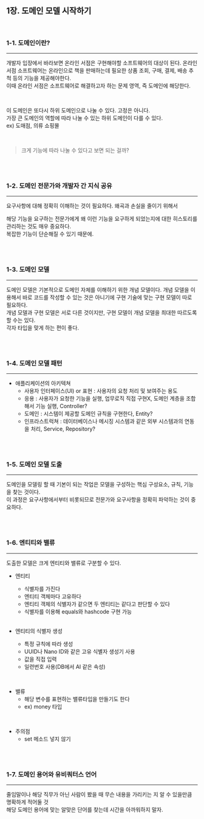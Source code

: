 ## 1장. 도메인 모델 시작하기
<br>


### 1-1. 도메인이란?
***
개발자 입장에서 바라보면 온라인 서점은 구현해야할 소프트웨어의 대상이 된다.
온라인 서점 소프트웨어는 온라인으로 책을 판매하는데 필요한 상품 조회, 구매, 결제, 배송 추척 등의 기능을 제공해야한다.  
이때 온라인 서점은 소프트웨어로 해결하고자 하는 문제 영역, 즉 도메인에 해당한다.

<br>

이 도메인은 또다시 하위 도메인으로 나눌 수 있다. 고정은 아니다.   
가장 큰 도메인의 역할에 따라 나눌 수 있는 하위 도메인이 다를 수 있다.  
ex) 도매점, 의류 쇼핑몰

<br>

> 크게 기능에 따라 나눌 수 있다고 보면 되는 걸까?

<br>
<br>



### 1-2. 도메인 전문가와 개발자 간 지식 공유
***
요구사항에 대해 정확히 이해하는 것이 필요하다. 왜곡과 손실을 줄이기 위해서

해당 기능을 요구하는 전문가에게 왜 이런 기능을 요구하게 되었는지에 대한 히스토리를 관리하는 것도 매우 중요하다.  
복잡한 기능이 단순해질 수 있기 때문에.


<br>
<br>


### 1-3. 도메인 모델
***
도메인 모델은 기본적으로 도메인 자체를 이해하기 위한 개념 모델이다. 개념 모델을 이용해서 바로 코드를 작성할 수 있는 것은 아니기에 구현 기술에 맞는 구현 모델이 따로 필요하다.   
개념 모델과 구현 모델은 서로 다른 것이지만, 구현 모델이 개념 모델을 최대한 따르도록 할 수는 있다.   
각자 타입을 맞게 하는 편이 좋다.


<br>
<br>

### 1-4. 도메인 모델 패턴
***
- 애플리케이션의 아키텍쳐
    - 사용자 인터페이스(UI) or 표현 : 사용자의 요청 처리 및 보여주는 용도
    - 응용 : 사용자가 요청한 기능을 실행, 업무로직 직접 구현X, 도메인 계층을 조합해서 기능 실행, Controller?
    - 도메인 : 시스템이 제공할 도메인 규칙을 구현한다, Entity?
    - 인프라스트럭쳐 : 데이터베이스나 메시징 시스템과 같은 외부 시스템과의 연동을 처리, Service, Repository?

<br>
<br>

### 1-5. 도메인 모델 도출
***
도메인을 모델링 할 때 기본이 되는 작업은 모델을 구성하는 핵심 구성요소, 규칙, 기능을 찾는 것이다.  
이 과정은 요구사항에서부터 비롯되므로 전문가와 요구사항을 정확히 파악하는 것이 중요하다.

<br>
<br>

### 1-6. 엔티티와 밸류
***
도출한 모델은 크게 엔티티와 밸류로 구분할 수 있다.
- 엔티티
  - 식별자를 가진다
  - 엔티티 객체마다 고유하다
  - 엔티티 객체의 식별자가 같으면 두 엔티티는 같다고 판단할 수 있다
  - 식별자를 이용해 equals와 hashcode 구현 가능
   
   <br>

- 엔티티의 식별자 생성
  - 특정 규칙에 따라 생성
  - UUID나 Nano ID와 같은 고유 식별자 생성기 사용
  - 값을 직접 입력
  - 일련번호 사용(DB에서 AI 같은 속성)

<br>

- 밸류
  - 해당 변수를 표현하는 밸류타입을 만들기도 한다
  - ex) money 타입


<br>

- 주의점
  - set 메소드 넣지 않기
  

<br>
<br>

### 1-7. 도메인 용어와 유비쿼터스 언어 
***
줄임말이나 해당 직무가 아닌 사람이 봤을 때 무슨 내용을 가리키는 지 알 수 있을만큼 명확하게 적어둘 것  
해당 도메인 용어에 맞는 알맞은 단어를 찾는데 시간을 아까워하지 말자.